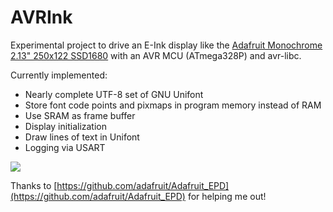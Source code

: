 # AVRInk

Experimental project to drive an E-Ink display like the 
[Adafruit Monochrome 2.13" 250x122 SSD1680](https://www.adafruit.com/product/4197)
with an AVR MCU (ATmega328P) and avr-libc.  

Currently implemented:

* Nearly complete UTF-8 set of GNU Unifont
* Store font code points and pixmaps in program memory instead of RAM
* Use SRAM as frame buffer
* Display initialization
* Draw lines of text in Unifont
* Logging via USART

<img src="https://luniks.net/other/AVRInk-05.jpg" style="max-width: 305px"/>

Thanks to [https://github.com/adafruit/Adafruit_EPD](https://github.com/adafruit/Adafruit_EPD)
for helping me out!

